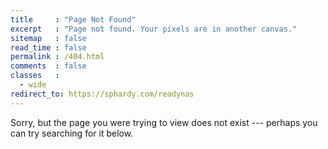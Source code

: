 ```yaml
---
title     : "Page Not Found"
excerpt   : "Page not found. Your pixels are in another canvas."
sitemap   : false
read_time : false
permalink : /404.html
comments  : false
classes   :
  - wide
redirect_to: https://sphardy.com/readynas
---
```

Sorry, but the page you were trying to view does not exist --- perhaps you can try searching for it below.

<script>
  var GOOG_FIXURL_LANG = 'en';
  var GOOG_FIXURL_SITE = '{{ site.url }}'
</script>
<script src="https://linkhelp.clients.google.com/tbproxy/lh/wm/fixurl.js">
</script>